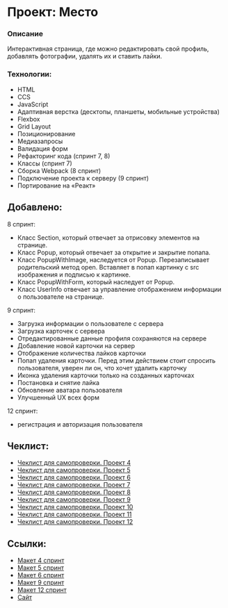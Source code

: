 # Проект: Место
### Описание
Интерактивная страница, где можно редактировать свой профиль, добавлять фотографии, удалять их и ставить лайки.


### Технологии:
+ HTML
+ CCS
+ JavaScript
+ Адаптивная верстка (десктопы, планшеты, мобильные устройства)
+ Flexbox
+ Grid Layout
+ Позиционирование
+ Медиазапросы
+ Валидация форм
+ Рефакторинг кода (спринт 7, 8)
+ Классы (спринт 7)
+ Сборка Webpack (8 спринт)
+ Подключение проекта к серверу (9 спринт)
+ Портирование на «Реакт»


## Добавлено:
8 спринт:
- Класс Section, который отвечает за отрисовку элементов на странице. 
- Класс Popup, который отвечает за открытие и закрытие попапа.
- Класс PopupWithImage, наследуется от Popup. Перезаписывает родительский метод open. Вставляет в попап картинку с src изображения и подписью к картинке.
- Класс PopupWithForm, который наследует от Popup.
- Класс UserInfo отвечает за управление отображением информации о пользователе на странице. 

9 спринт:
- Загрузка информации о пользователе с сервера
- Загрузка карточек с сервера
- Отредактированные данные профиля сохраняются на сервере
- Добавление новой карточки на сервер
- Отображение количества лайков карточки
- Попап удаления карточки. Перед этим действием стоит спросить пользователя, уверен ли он, что хочет удалить карточку
- Иконка удаления карточки только на созданных карточках
- Постановка и снятие лайка
- Обновление аватара пользователя
- Улучшенный UX всех форм
 
12 спринт:
- регистрация и авторизация пользователя

## Чеклист:
- [Чеклист для самопроверки. Проект 4](https://code.s3.yandex.net/web-developer/checklists-pdf/new-program/checklist-4.pdf)
- [Чеклист для самопроверки. Проект 5](https://code.s3.yandex.net/web-developer/checklists-pdf/new-program/checklist-5.pdf)
- [Чеклист для самопроверки. Проект 6](https://code.s3.yandex.net/web-developer/checklists-pdf/new-program/checklist-6.pdf)
- [Чеклист для самопроверки. Проект 7](https://code.s3.yandex.net/web-developer/checklists-pdf/new-program/checklist-7.pdf)
- [Чеклист для самопроверки. Проект 8](https://code.s3.yandex.net/web-developer/checklists-pdf/new-program/checklist-8.pdf)
- [Чеклист для самопроверки. Проект 9](https://code.s3.yandex.net/web-developer/checklists-pdf/new-program/checklist-9.pdf)
- [Чеклист для самопроверки. Проект 10](https://code.s3.yandex.net/web-developer/checklists-pdf/new-program/checklist-10.pdf)
- [Чеклист для самопроверки. Проект 11](https://code.s3.yandex.net/web-developer/checklists-pdf/new-program/checklist-11.pdf)
- [Чеклист для самопроверки. Проект 12](https://code.s3.yandex.net/web-developer/checklists-pdf/new-program/checklist-12.pdf)



## Ссылки:
- [Макет  4 спринт](https://www.figma.com/file/2cn9N9jSkmxD84oJik7xL7/JavaScript.-Sprint-4?node-id=28212%3A155&t=jTx0Z1zWrb4SnEyN-0)
- [Макет  5 спринт](https://www.figma.com/file/bjyvbKKJN2naO0ucURl2Z0/JavaScript.-Sprint-5?node-id=0%3A1)
- [Макет  6 спринт](https://www.figma.com/file/kRVLKwYG3d1HGLvh7JFWRT/JavaScript.-Sprint-6?node-id=0%3A1&t=WQPmkgTwbbedY2ii-0)
- [Макет  9 спринт](https://www.figma.com/file/PSdQFRHoxXJFs2FH8IXViF/JavaScript.-Sprint-9?node-id=0-1&t=muY6NbhyvcT6ruHM-0)
- [Макет  12 спринт](https://www.figma.com/file/5H3gsn5lIGPwzBPby9jAOo/Sprint-14-RU?node-id=0%3A1)
- [Сайт](https://daryamingazova.github.io/mesto/index.html)
